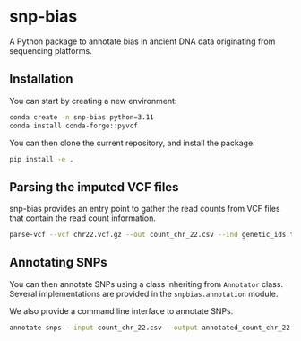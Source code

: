 # snp-bias
A Python package to annotate bias in ancient DNA data originating from sequencing platforms.

## Installation

You can start by creating a new environment:

```bash
conda create -n snp-bias python=3.11 
conda install conda-forge::pyvcf
```

You can then clone the current repository, and install the package:

```bash
pip install -e .
```

## Parsing the imputed VCF files
snp-bias provides an entry point to gather the read counts from VCF files that contain the read count information.

```bash
parse-vcf --vcf chr22.vcf.gz --out count_chr_22.csv --ind genetic_ids.txt
```

## Annotating SNPs
You can then annotate SNPs using a class inheriting from `Annotator` class. Several implementations are provided in the `snpbias.annotation` module.

We also provide a command line interface to annotate SNPs.

```bash
annotate-snps --input count_chr_22.csv --output annotated_count_chr_22.csv --method freq
```


